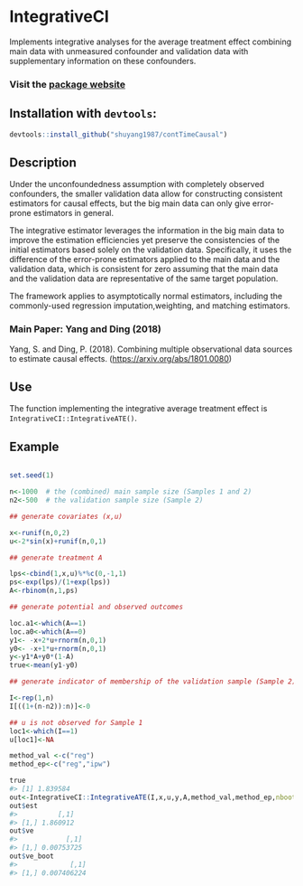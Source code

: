 
<!-- README.md is generated from README.Rmd. Please edit that file -->

# IntegrativeCI

Implements integrative analyses for the average treatment effect
combining main data with unmeasured confounder and validation data with
supplementary information on these
confounders.

### Visit the [package website](https://shuyang1987.github.io/IntegrativeCI/)

## Installation with `devtools`:

``` r
devtools::install_github("shuyang1987/contTimeCausal")
```

## Description

Under the unconfoundedness assumption with completely observed
confounders, the smaller validation data allow for constructing
consistent estimators for causal effects, but the big main data can only
give error-prone estimators in general.

The integrative estimator leverages the information in the big main data
to improve the estimation efficiencies yet preserve the consistencies of
the initial estimators based solely on the validation data.
Specifically, it uses the difference of the error-prone estimators
applied to the main data and the validation data, which is consistent
for zero assuming that the main data and the validation data are
representative of the same target population.

The framework applies to asymptotically normal estimators, including the
commonly-used regression imputation,weighting, and matching estimators.

### Main Paper: Yang and Ding (2018)

Yang, S. and Ding, P. (2018). Combining multiple observational data
sources to estimate causal effects. (<https://arxiv.org/abs/1801.0080>)

## Use

The function implementing the integrative average treatment effect is
`IntegrativeCI::IntegrativeATE()`.

## Example

``` r

set.seed(1)

n<-1000  # the (combined) main sample size (Samples 1 and 2)
n2<-500  # the validation sample size (Sample 2)

## generate covariates (x,u)

x<-runif(n,0,2)
u<-2*sin(x)+runif(n,0,1)

## generate treatment A

lps<-cbind(1,x,u)%*%c(0,-1,1)
ps<-exp(lps)/(1+exp(lps))
A<-rbinom(n,1,ps)

## generate potential and observed outcomes

loc.a1<-which(A==1)
loc.a0<-which(A==0)
y1<- -x+2*u+rnorm(n,0,1)
y0<- -x+1*u+rnorm(n,0,1)
y<-y1*A+y0*(1-A)
true<-mean(y1-y0)

## generate indicator of membership of the validation sample (Sample 2)

I<-rep(1,n)
I[((1+(n-n2)):n)]<-0

## u is not observed for Sample 1
loc1<-which(I==1)
u[loc1]<-NA

method_val <-c("reg")
method_ep<-c("reg","ipw")

true
#> [1] 1.839584
out<-IntegrativeCI::IntegrativeATE(I,x,u,y,A,method_val,method_ep,nboot=50)
out$est
#>          [,1]
#> [1,] 1.860912
out$ve
#>            [,1]
#> [1,] 0.00753725
out$ve_boot
#>             [,1]
#> [1,] 0.007406224
```
